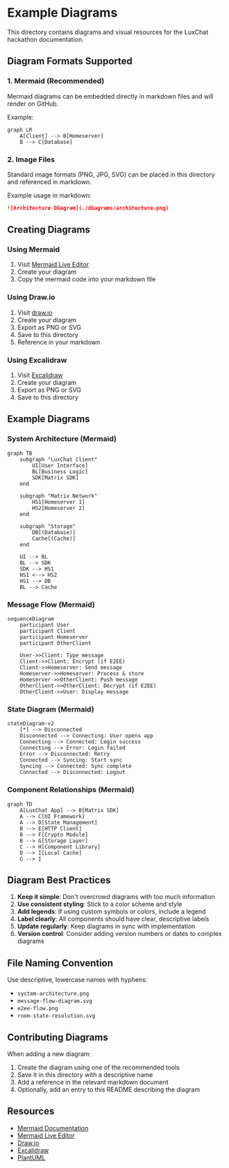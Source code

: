 # Example Diagrams

This directory contains diagrams and visual resources for the LuxChat hackathon documentation.

## Diagram Formats Supported

### 1. Mermaid (Recommended)
Mermaid diagrams can be embedded directly in markdown files and will render on GitHub.

Example:
```mermaid
graph LR
    A[Client] --> B[Homeserver]
    B --> C[Database]
```

### 2. Image Files
Standard image formats (PNG, JPG, SVG) can be placed in this directory and referenced in markdown.

Example usage in markdown:
```markdown
![Architecture Diagram](./diagrams/architecture.png)
```

## Creating Diagrams

### Using Mermaid
1. Visit [Mermaid Live Editor](https://mermaid.live/)
2. Create your diagram
3. Copy the mermaid code into your markdown file

### Using Draw.io
1. Visit [draw.io](https://draw.io/)
2. Create your diagram
3. Export as PNG or SVG
4. Save to this directory
5. Reference in your markdown

### Using Excalidraw
1. Visit [Excalidraw](https://excalidraw.com/)
2. Create your diagram
3. Export as PNG or SVG
4. Save to this directory

## Example Diagrams

### System Architecture (Mermaid)

```mermaid
graph TB
    subgraph "LuxChat Client"
        UI[User Interface]
        BL[Business Logic]
        SDK[Matrix SDK]
    end
    
    subgraph "Matrix Network"
        HS1[Homeserver 1]
        HS2[Homeserver 2]
    end
    
    subgraph "Storage"
        DB[(Database)]
        Cache[(Cache)]
    end
    
    UI --> BL
    BL --> SDK
    SDK --> HS1
    HS1 <--> HS2
    HS1 --> DB
    BL --> Cache
```

### Message Flow (Mermaid)

```mermaid
sequenceDiagram
    participant User
    participant Client
    participant Homeserver
    participant OtherClient
    
    User->>Client: Type message
    Client->>Client: Encrypt (if E2EE)
    Client->>Homeserver: Send message
    Homeserver->>Homeserver: Process & store
    Homeserver->>OtherClient: Push message
    OtherClient->>OtherClient: Decrypt (if E2EE)
    OtherClient->>User: Display message
```

### State Diagram (Mermaid)

```mermaid
stateDiagram-v2
    [*] --> Disconnected
    Disconnected --> Connecting: User opens app
    Connecting --> Connected: Login success
    Connecting --> Error: Login failed
    Error --> Disconnected: Retry
    Connected --> Syncing: Start sync
    Syncing --> Connected: Sync complete
    Connected --> Disconnected: Logout
```

### Component Relationships (Mermaid)

```mermaid
graph TD
    A[LuxChat App] --> B[Matrix SDK]
    A --> C[UI Framework]
    A --> D[State Management]
    B --> E[HTTP Client]
    B --> F[Crypto Module]
    B --> G[Storage Layer]
    C --> H[Component Library]
    D --> I[Local Cache]
    G --> I
```

## Diagram Best Practices

1. **Keep it simple**: Don't overcrowd diagrams with too much information
2. **Use consistent styling**: Stick to a color scheme and style
3. **Add legends**: If using custom symbols or colors, include a legend
4. **Label clearly**: All components should have clear, descriptive labels
5. **Update regularly**: Keep diagrams in sync with implementation
6. **Version control**: Consider adding version numbers or dates to complex diagrams

## File Naming Convention

Use descriptive, lowercase names with hyphens:
- `system-architecture.png`
- `message-flow-diagram.svg`
- `e2ee-flow.png`
- `room-state-resolution.svg`

## Contributing Diagrams

When adding a new diagram:
1. Create the diagram using one of the recommended tools
2. Save it in this directory with a descriptive name
3. Add a reference in the relevant markdown document
4. Optionally, add an entry to this README describing the diagram

## Resources

- [Mermaid Documentation](https://mermaid.js.org/)
- [Mermaid Live Editor](https://mermaid.live/)
- [Draw.io](https://draw.io/)
- [Excalidraw](https://excalidraw.com/)
- [PlantUML](https://plantuml.com/)
